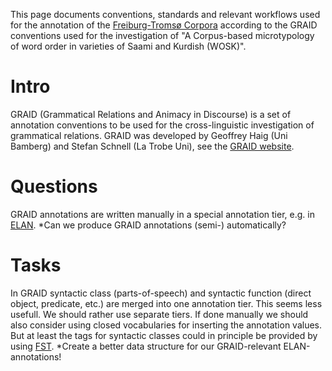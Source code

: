 This page documents conventions, standards and relevant workflows used for the annotation of the [Freiburg-Tromsø Corpora](freiburg.html) according to the GRAID conventions used for the investigation of "A Corpus-based microtypology of word order in varieties of Saami and Kurdish (WOSK)".

# Intro

GRAID (Grammatical Relations and Animacy in Discourse) is a set of annotation conventions to be used for the cross-linguistic investigation of grammatical relations. GRAID was developed by Geoffrey Haig (Uni Bamberg) and Stefan Schnell (La Trobe Uni), see the [GRAID website](http://bamling-research.de/content/graid_main.html).

# Questions

GRAID annotations are written manually in a special annotation tier, e.g. in [ELAN](ELAN.html).
\*Can we produce GRAID annotations (semi-) automatically?

# Tasks

In GRAID syntactic class (parts-of-speech) and syntactic function (direct object, predicate, etc.) are merged into one annotation tier. This seems less usefull. We should rather use separate tiers. If done manually we should also consider using closed vocabularies for inserting the annotation values. But at least the tags for syntactic classes could in principle be provided by using [FST](FST.html).
\*Create a better data structure for our GRAID-relevant ELAN-annotations!
